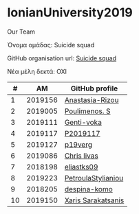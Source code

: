# IonianUniversity2019
Our Team

Όνομα ομάδας: Suicide squad

GitHub organisation url: [Suicide squad](https://github.com/IonianUniversity2019)

Νέα μέλη δεκτά: ΟΧΙ

| # | ΑΜ | GitHub profile |
| -- | -- | -- |
| 1 | 2019156 | [Anastasia-Rizou](https://github.com/Anastasia-Rizou)|
| 2 | 2019005 | [Poulimenos. S](https://github.com/p19poul)|
| 3 | 2019111 | [Genti-voka](https://github.com/Genti-voka?fbclid=IwAR0gTWlOvBBRmH3Wx7dM9fjsazOI4052eqJe-7hGfyfxwSwLdArFbMLgP_I)|
| 4 | 2019117 | [P2019117](https://github.com/P2019117)|
| 5 | 2019127 | [p19verg](https://github.com/p19verg)|
| 6 | 2019086 | [Chris livas](https://github.com/Chris-livas?fbclid=IwAR036cF2KHiCMJleucG2OiwaqXb8Ci9De1Wao1f3J6A49BJWwPWTdpFok3A)|
| 7 | 2018198 | [eliastks09](https://github.com/eliastks09)|
| 8 | 2019223 | [PetroulaStylianiou](https://github.com/PetroulaStylianou)|
| 9 | 2018205 | [despina-komo](https://github.com/despina-komo?fbclid=IwAR2NVzmKOywOq_Rqugtn1U2ij6GU2DLYjYwROFc8iJHhv8FIQmFftgecnbo)|
| 10 | 2019150 | [Xaris Sarakatsanis](https://github.com/PetroulaStylianou)|
